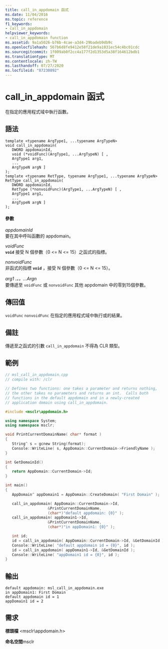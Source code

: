 ```yaml
---
title: call_in_appdomain 函式
ms.date: 11/04/2016
ms.topic: reference
f1_keywords:
- call_in_appdomain
helpviewer_keywords:
- call_in_appdomain function
ms.assetid: 9a1a5026-b76b-4cae-a3d4-29badeb9db9c
ms.openlocfilehash: 567b6d8fe9412e58f21de9a1031ec54c4bc01cdc
ms.sourcegitcommit: 1f009ab0f2cc4a177f2d1353d5a38f164612bdb1
ms.translationtype: MT
ms.contentlocale: zh-TW
ms.lasthandoff: 07/27/2020
ms.locfileid: "87230892"
---
```

# <a name="call_in_appdomain-function"></a>call_in_appdomain 函式

在指定的應用程式域中執行函數。

## <a name="syntax"></a>語法

```
template <typename ArgType1, ...typename ArgTypeN>
void call_in_appdomain(
   DWORD appdomainId,
   void (*voidFunc)(ArgType1, ...ArgTypeN) [ ,
   ArgType1 arg1,
   ...
   ArgTypeN argN ]
);
template <typename RetType, typename ArgType1, ...typename ArgTypeN>
RetType call_in_appdomain(
   DWORD appdomainId,
   RetType (*nonvoidFunc)(ArgType1, ...ArgTypeN) [ ,
   ArgType1 arg1,
   ...
   ArgTypeN argN ]
);
```

#### <a name="parameters"></a>參數

*appdomainId*<br/>
要在其中呼叫函數的 appdomain。

*voidFunc*<br/>
**`void`** 接受 N 個參數（0 <= N <= 15）之函式的指標。

*nonvoidFunc*<br/>
非函式的指標 **`void`** ，接受 N 個參數（0 <= N <= 15）。

*arg1 .。。...Argn*<br/>
要傳遞至 `voidFunc` 或 `nonvoidFunc` 其他 appdomain 中的零到15個參數。

## <a name="return-value"></a>傳回值

`voidFunc` `nonvoidFunc` 在指定的應用程式域中執行或的結果。

## <a name="remarks"></a>備註

傳遞至之函式的引數 `call_in_appdomain` 不得為 CLR 類型。

## <a name="example"></a>範例

```cpp
// msl_call_in_appdomain.cpp
// compile with: /clr

// Defines two functions: one takes a parameter and returns nothing,
// the other takes no parameters and returns an int.  Calls both
// functions in the default appdomain and in a newly-created
// application domain using call_in_appdomain.

#include <msclr\appdomain.h>

using namespace System;
using namespace msclr;

void PrintCurrentDomainName( char* format )
{
   String^ s = gcnew String(format);
   Console::WriteLine( s, AppDomain::CurrentDomain->FriendlyName );
}

int GetDomainId()
{
   return AppDomain::CurrentDomain->Id;
}

int main()
{
   AppDomain^ appDomain1 = AppDomain::CreateDomain( "First Domain" );

   call_in_appdomain( AppDomain::CurrentDomain->Id,
                   &PrintCurrentDomainName,
                   (char*)"default appdomain: {0}" );
   call_in_appdomain( appDomain1->Id,
                   &PrintCurrentDomainName,
                   (char*)"in appDomain1: {0}" );

   int id;
   id = call_in_appdomain( AppDomain::CurrentDomain->Id, &GetDomainId );
   Console::WriteLine( "default appdomain id = {0}", id );
   id = call_in_appdomain( appDomain1->Id, &GetDomainId );
   Console::WriteLine( "appDomain1 id = {0}", id );
}
```

## <a name="output"></a>輸出

```
default appdomain: msl_call_in_appdomain.exe
in appDomain1: First Domain
default appdomain id = 1
appDomain1 id = 2
```

## <a name="requirements"></a>需求

**標頭檔** \<msclr\appdomain.h>

**命名空間**msclr
